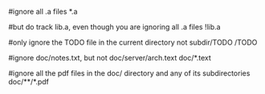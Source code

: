 #ignore all .a files
*.a

#but do track lib.a, even though you are ignoring all .a files
!lib.a

#only ignore the TODO file in the current directory not subdir/TODO
/TODO

#ignore doc/notes.txt, but not doc/server/arch.text
doc/*.text

#ignore all the pdf files in the doc/ directory and any of its subdirectories
doc/**/*.pdf


